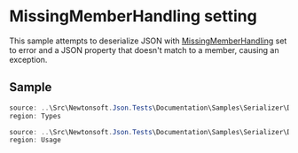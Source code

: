﻿# MissingMemberHandling setting

This sample attempts to deserialize JSON with [MissingMemberHandling](/API/newtonsoft/json/missingmemberhandling/) set to error and a JSON property that doesn't match to a member, causing an exception.

## Sample

```csharp Types
source: ..\Src\Newtonsoft.Json.Tests\Documentation\Samples\Serializer\DeserializeMissingMemberHandling.cs
region: Types
```

```csharp Usage
source: ..\Src\Newtonsoft.Json.Tests\Documentation\Samples\Serializer\DeserializeMissingMemberHandling.cs
region: Usage
```

